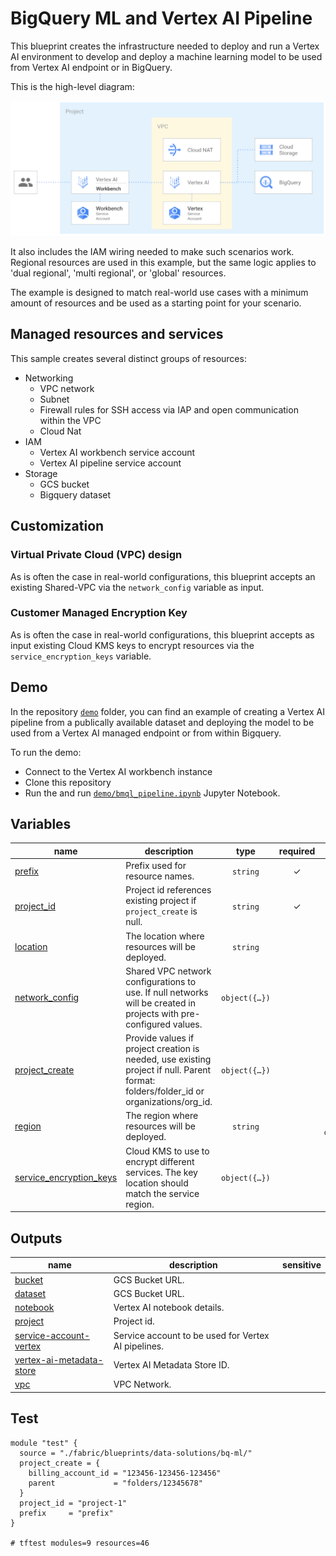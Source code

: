 # BigQuery ML and Vertex AI Pipeline

This blueprint creates the infrastructure needed to deploy and run a Vertex AI environment to develop and deploy a machine learning model to be used from Vertex AI endpoint or in BigQuery.

This is the high-level diagram:

![High-level diagram](diagram.png "High-level diagram")

It also includes the IAM wiring needed to make such scenarios work. Regional resources are used in this example, but the same logic applies to 'dual regional', 'multi regional', or 'global' resources.

The example is designed to match real-world use cases with a minimum amount of resources and be used as a starting point for your scenario.

## Managed resources and services

This sample creates several distinct groups of resources:

- Networking
  - VPC network
  - Subnet
  - Firewall rules for SSH access via IAP and open communication within the VPC
  - Cloud Nat
- IAM
  - Vertex AI workbench service account
  - Vertex AI pipeline service account
- Storage
  - GCS bucket
  - Bigquery dataset

## Customization

### Virtual Private Cloud (VPC) design

As is often the case in real-world configurations, this blueprint accepts an existing Shared-VPC via the `network_config` variable as input.

### Customer Managed Encryption Key

As is often the case in real-world configurations, this blueprint accepts as input existing Cloud KMS keys to encrypt resources via the `service_encryption_keys` variable.

## Demo

In the repository [`demo`](./demo/) folder, you can find an example of creating a Vertex AI pipeline from a publically available dataset and deploying the model to be used from a Vertex AI managed endpoint or from within Bigquery.

To run the demo:

- Connect to the Vertex AI workbench instance
- Clone this repository
- Run the and run [`demo/bmql_pipeline.ipynb`](demo/bmql_pipeline.ipynb) Jupyter Notebook.
<!-- BEGIN TFDOC -->

## Variables

| name | description | type | required | default |
|---|---|:---:|:---:|:---:|
| [prefix](variables.tf#L33) | Prefix used for resource names. | <code>string</code> | ✓ |  |
| [project_id](variables.tf#L51) | Project id references existing project if `project_create` is null. | <code>string</code> | ✓ |  |
| [location](variables.tf#L17) | The location where resources will be deployed. | <code>string</code> |  | <code>&#34;US&#34;</code> |
| [network_config](variables.tf#L23) | Shared VPC network configurations to use. If null networks will be created in projects with pre-configured values. | <code title="object&#40;&#123;&#10;  host_project      &#61; string&#10;  network_self_link &#61; string&#10;  subnet_self_link  &#61; string&#10;&#125;&#41;">object&#40;&#123;&#8230;&#125;&#41;</code> |  | <code>null</code> |
| [project_create](variables.tf#L42) | Provide values if project creation is needed, use existing project if null. Parent format:  folders/folder_id or organizations/org_id. | <code title="object&#40;&#123;&#10;  billing_account_id &#61; string&#10;  parent             &#61; string&#10;&#125;&#41;">object&#40;&#123;&#8230;&#125;&#41;</code> |  | <code>null</code> |
| [region](variables.tf#L56) | The region where resources will be deployed. | <code>string</code> |  | <code>&#34;us-central1&#34;</code> |
| [service_encryption_keys](variables.tf#L62) | Cloud KMS to use to encrypt different services. The key location should match the service region. | <code title="object&#40;&#123;&#10;  bq      &#61; string&#10;  compute &#61; string&#10;  storage &#61; string&#10;&#125;&#41;">object&#40;&#123;&#8230;&#125;&#41;</code> |  | <code>null</code> |

## Outputs

| name | description | sensitive |
|---|---|:---:|
| [bucket](outputs.tf#L17) | GCS Bucket URL. |  |
| [dataset](outputs.tf#L22) | GCS Bucket URL. |  |
| [notebook](outputs.tf#L27) | Vertex AI notebook details. |  |
| [project](outputs.tf#L35) | Project id. |  |
| [service-account-vertex](outputs.tf#L40) | Service account to be used for Vertex AI pipelines. |  |
| [vertex-ai-metadata-store](outputs.tf#L45) | Vertex AI Metadata Store ID. |  |
| [vpc](outputs.tf#L50) | VPC Network. |  |

<!-- END TFDOC -->
## Test

```hcl
module "test" {
  source = "./fabric/blueprints/data-solutions/bq-ml/"
  project_create = {
    billing_account_id = "123456-123456-123456"
    parent             = "folders/12345678"
  }
  project_id = "project-1"
  prefix     = "prefix"
}

# tftest modules=9 resources=46
```

